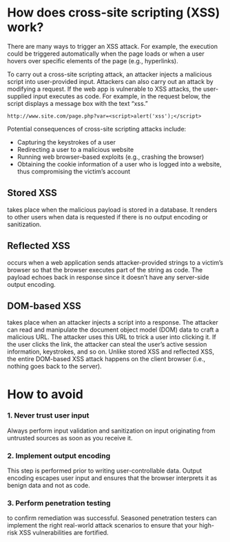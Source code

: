 # How does cross-site scripting (XSS) work?

There are many ways to trigger an XSS attack. For example, the execution could be triggered automatically when the page loads or when a user hovers over specific elements of the page (e.g., hyperlinks).

To carry out a cross-site scripting attack, an attacker injects a malicious script into user-provided input. Attackers can also carry out an attack by modifying a request. If the web app is vulnerable to XSS attacks, the user-supplied input executes as code. For example, in the request below, the script displays a message box with the text “xss.”

```
http://www.site.com/page.php?var=<script>alert('xss');</script>
```

Potential consequences of cross-site scripting attacks include:

- Capturing the keystrokes of a user
- Redirecting a user to a malicious website
- Running web browser–based exploits (e.g., crashing the browser)
- Obtaining the cookie information of a user who is logged into a website, thus compromising the victim’s account

## Stored XSS

takes place when the malicious payload is stored in a database. It renders to other users when data is requested if there is no output encoding or sanitization.

## Reflected XSS

occurs when a web application sends attacker-provided strings to a victim’s browser so that the browser executes part of the string as code. The payload echoes back in response since it doesn’t have any server-side output encoding.

## DOM-based XSS

takes place when an attacker injects a script into a response. The attacker can read and manipulate the document object model (DOM) data to craft a malicious URL. The attacker uses this URL to trick a user into clicking it. If the user clicks the link, the attacker can steal the user’s active session information, keystrokes, and so on. Unlike stored XSS and reflected XSS, the entire DOM-based XSS attack happens on the client browser (i.e., nothing goes back to the server).

# How to avoid

### 1. Never trust user input

Always perform input validation and sanitization on input originating from untrusted sources as soon as you receive it.

### 2. Implement output encoding

This step is performed prior to writing user-controllable data. Output encoding escapes user input and ensures that the browser interprets it as benign data and not as code.

### 3. Perform penetration testing

to confirm remediation was successful. Seasoned penetration testers can implement the right real-world attack scenarios to ensure that your high-risk XSS vulnerabilities are fortified.
